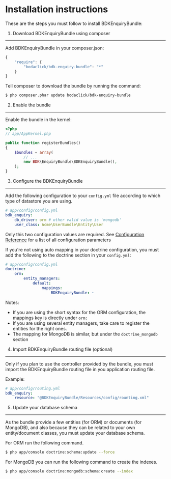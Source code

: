 Installation instructions
=========================

These are the steps you must follow to install BDKEnquiryBundle:

1. Download BDKEnquiryBundle using composer
-------------------------------------------

Add BDKEnquiryBundle in your composer.json:

```js
{
    "require": {
        "bodaclick/bdk-enquiry-bundle": "*"
    }
}
```

Tell composer to download the bundle by running the command:

``` bash
$ php composer.phar update bodaclick/bdk-enquiry-bundle
```

2. Enable the bundle
--------------------

Enable the bundle in the kernel:

``` php
<?php
// app/AppKernel.php

public function registerBundles()
{
    $bundles = array(
        // ...
        new BDK\EnquiryBundle\BDKEnquiryBundle(),
    );
}
```

3. Configure the BDKEnquiryBundle
---------------------------------

Add the following configuration to your `config.yml` file according to which type of datastore you are using.

``` yaml
# app/config/config.yml
bdk_enquiry:
    db_driver: orm # other valid value is 'mongodb'
    user_class: Acme\UserBundle\Entity\User
```

Only this two configuration values are required.
See [Configuration Reference](https://github.com/Bodaclick/BDKEnquiryBundle/blob/dev/Resources/doc/configuration.md)
for a list of all configuration parameters

If you're not using auto mapping in your doctrine configuration, you must add the following to the doctrine section in
your  `config.yml`:

``` yaml
# app/config/config.yml
doctrine:
    orm:
        entity_managers:
            default:
                mappings:
                    BDKEnquiryBundle: ~
```

Notes:
- If you are using the short syntax for the ORM configuration, the mappings key is directly under `orm:`
- If you are using several entity managers, take care to register the entities for the right ones.
- The mapping for MongoDB is similar, but under the `doctrine_mongodb` section


4. Import BDKEnquiryBundle routing file (optional)
---------------------------------------------------

Only if you plan to use the controller provided by the bundle, you must import the BDKEnquiryBundle routing file
in you application routing file.

Example:

``` yaml
# app/config/routing.yml
bdk_enquiry:
    resource: "@BDKEnquiryBundle/Resources/config/rounting.xml"
```

5. Update your database schema
------------------------------

As the bundle provide a few entities (for ORM) or documents (for MongoDB), and also because they can be related to your
own entity/document classes, you must update your database schema.

For ORM run the following command.

``` bash
$ php app/console doctrine:schema:update --force
```

For MongoDB you can run the following command to create the indexes.

``` bash
$ php app/console doctrine:mongodb:schema:create --index
```


